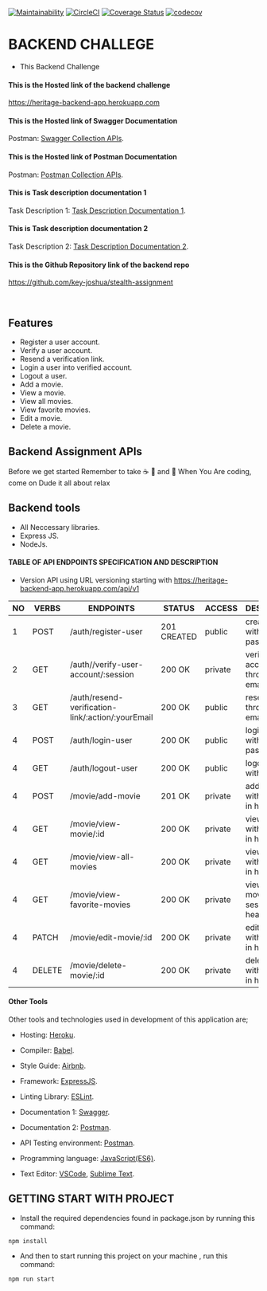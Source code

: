[![Maintainability](https://api.codeclimate.com/v1/badges/08d9a491857b1935000e/maintainability)](https://codeclimate.com/github/key-joshua/neotechsolutions-backend-assignment/maintainability)
[![CircleCI](https://circleci.com/gh/key-joshua/neotechsolutions-backend-assignment/tree/develop.svg?style=svg)](https://circleci.com/gh/key-joshua/neotechsolutions-backend-assignment/tree/develop)
[![Coverage Status](https://coveralls.io/repos/github/key-joshua/neotechsolutions-backend-assignment/badge.svg?branch=develop)](https://coveralls.io/github/key-joshua/neotechsolutions-backend-assignment?branch=develop)
[![codecov](https://codecov.io/gh/key-joshua/neotechsolutions-backend-assignment/branch/develop/graph/badge.svg?token=7ZU0CSQJQD)](https://codecov.io/gh/key-joshua/neotechsolutions-backend-assignment)

# BACKEND CHALLEGE
- This Backend Challenge

#### This is the Hosted link of the backend challenge
https://heritage-backend-app.herokuapp.com

#### This is the Hosted link of Swagger Documentation
Postman: [Swagger Collection APIs](https://heritage-backend-app.herokuapp.com/api/v1/documentation).

#### This is the Hosted link of Postman Documentation
Postman: [Postman Collection APIs](https://interstellar-desert-862691.postman.co/workspace/My-Workspace~0028d5b2-458b-4efa-8593-0c34605468d0/collection/23512770-c5b1c659-624d-404b-9f50-8fa96e6605ac?action=share&creator=23512770).

#### This is Task description documentation 1
Task Description 1: [Task Description Documentation 1](https://docs.google.com/document/d/1irDSyhrj_JJ-R_zZ1I6YhlFZfrK6v0uChE7GVJFoeCs/edit?usp=sharing).

#### This is Task description documentation 2
Task Description 2: [Task Description Documentation 2](https://docs.google.com/document/d/1irDSyhrj_JJ-R_zZ1I6YhlFZfrK6v0uChE7GVJFoeCs/edit#:~:text=https%3A//docs.google.com/document/d/e/2PACX%2D1vTt7_AyRMR13_du6T%2D7Wj0liLvP14ZT034fvdpbyyXH4d2oWdKHSe75A0FrPqqzxGcEllZkqsnxMmmN/pub).

#### This is the Github Repository link of the backend repo 
https://github.com/key-joshua/stealth-assignment

<br>

## Features

- Register a user account.
- Verify a user account.
- Resend a verification link.
- Login a user into verified account.
- Logout a user.
- Add a movie.
- View a movie.
- View all movies.
- View favorite movies.
- Edit a movie.
- Delete a movie.

## Backend Assignment APIs
Before we get started Remember to take  :coffee:   :pizza:  and :dancer:   When You Are coding, come on Dude it all about relax

## Backend tools
 - All Neccessary libraries.
 - Express JS.
 - NodeJs.


#### TABLE OF API ENDPOINTS SPECIFICATION AND DESCRIPTION
- Version API using URL versioning starting with https://heritage-backend-app.herokuapp.com/api/v1  


|NO  | VERBS  |                    ENDPOINTS                       |    STATUS    |   ACCESS |              DESCRIPTION                     |
|----|--------|----------------------------------------------------|--------------|----------|----------------------------------------------|
| 1  | POST   | /auth/register-user                                | 201 CREATED  | public   | create a user with email and password        |
| 2  | GET    | /auth//verify-user-account/:session                | 200 OK       | private  | verify user account through emailed link     |
| 3  | GET    | /auth/resend-verification-link/:action/:yourEmail  | 200 OK       | public   | resend link through user email               |
| 4  | POST   | /auth/login-user                                   | 200 OK       | public   | login a user with email and password         |
| 4  | GET    | /auth/logout-user                                  | 200 OK       | public   | logout a user with session                   |
| 4  | POST   | /movie/add-movie                                   | 201 OK       | private  | add movie with session in header             |
| 4  | GET    | /movie/view-movie/:id                              | 200 OK       | private  | view movie with session in header            |
| 4  | GET    | /movie/view-all-movies                             | 200 OK       | private  | view all movie with session in header        |
| 4  | GET    | /movie/view-favorite-movies                        | 200 OK       | private  | view favorite movies with session in header  |
| 4  | PATCH  | /movie/edit-movie/:id                              | 200 OK       | private  | edit movie with session in header            |
| 4  | DELETE | /movie/delete-movie/:id                            | 200 OK       | private  | delete movie with session in header          |


#### Other Tools
Other tools and technologies used in development of this application are;

- Hosting: [Heroku](https://heroku.com/).
- Compiler: [Babel](https://babeljs.io/).
- Style Guide: [Airbnb](https://airbnb.io/projects/javascript/).

- Framework: [ExpressJS](http://expressjs.com/).
- Linting Library: [ESLint](https://eslint.org/).
- Documentation 1: [Swagger](https://swagger.io/).
- Documentation 2: [Postman](https://www.postman.com/).

- API Testing environment: [Postman](https://www.getpostman.com).
- Programming language: [JavaScript(ES6)](https://developer.mozilla.org/en-US/docs/Web/JavaScript/).
- Text Editor: [VSCode](https://code.visualstudio.com), [Sublime Text](https://www.sublimetext.com/).

## GETTING START WITH PROJECT

- Install the required dependencies found in package.json by running this command:
 ```
npm install
 ```
- And then to start running  this project on your machine , run this command:
 ```
npm run start
 ```
